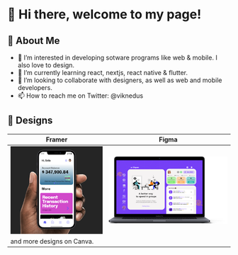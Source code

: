 # 👋 Hi there, welcome to my page!

## 🙈 About Me

- 👀 I’m interested in developing sotware programs like web & mobile. I also love to design.
- 🌱 I’m currently learning react, nextjs, react native & flutter.
- 💞️ I’m looking to collaborate with designers, as well as web and mobile developers.
- 📫 How to reach me on Twitter: @viknedus

## 🌱 Designs

| Framer                                                                             | Figma                                                                                  |
| ---------------------------------------------------------------------------------- | -------------------------------------------------------------------------------------- |
| [![Brass Mobile App Design Prototype](./assets/Brass.png)](https://bit.ly/3h4lzO6) | [![Figma community profile](./assets/AbegWebApp.png)](https://www.figma.com/@viknedus) |
| and more designs on Canva.                                                         |

<!---
viknedus/viknedus is a ✨ special ✨ repository because its `README.md` (this file) appears on your GitHub profile.
You can click the Preview link to take a look at your changes.
--->
